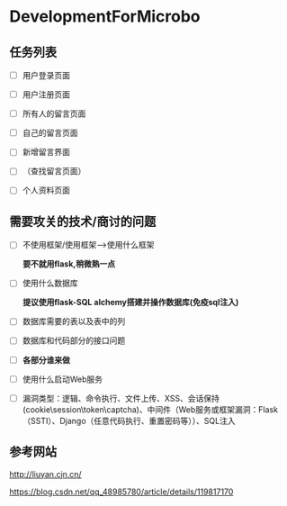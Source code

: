 # DevelopmentForMicrobo

## 任务列表

- [ ] 用户登录页面

- [ ] 用户注册页面

- [ ] 所有人的留言页面

- [ ] 自己的留言页面

- [ ] 新增留言界面

- [ ] （查找留言页面）

- [ ] 个人资料页面

## 需要攻关的技术/商讨的问题

- [ ] 不使用框架/使用框架-->使用什么框架 

    **要不就用flask,稍微熟一点**

- [ ] 使用什么数据库

    **提议使用flask-SQL alchemy搭建并操作数据库(免疫sql注入)**

- [ ] 数据库需要的表以及表中的列

- [ ] 数据库和代码部分的接口问题

- [ ] **各部分谁来做**

- [ ] 使用什么启动Web服务

- [ ] 漏洞类型：逻辑、命令执行、文件上传、XSS、会话保持(cookie\\session\\token\\captcha)、中间件（Web服务或框架漏洞：Flask（SSTI）、Django（任意代码执行、重置密码等））、SQL注入


## 参考网站

http://liuyan.cjn.cn/

https://blog.csdn.net/qq_48985780/article/details/119817170
